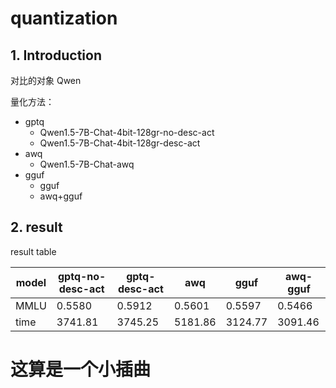# quantization

## 1. Introduction

对比的对象 Qwen

量化方法：

* gptq
    * Qwen1.5-7B-Chat-4bit-128gr-no-desc-act
    * Qwen1.5-7B-Chat-4bit-128gr-desc-act
* awq
    * Qwen1.5-7B-Chat-awq
* gguf
    * gguf
    * awq+gguf

## 2. result

result table

| model | gptq-no-desc-act | gptq-desc-act | awq     | gguf    | awq-gguf | 
|-------|------------------|---------------|---------|---------|----------| 
| MMLU  | 0.5580           | 0.5912        | 0.5601  | 0.5597  | 0.5466   | 
| time  | 3741.81          | 3745.25       | 5181.86 | 3124.77 | 3091.46  |

# 这算是一个小插曲